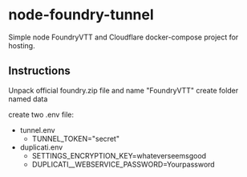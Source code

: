 # node-foundry-tunnel
 Simple node FoundryVTT and Cloudflare docker-compose project for hosting.

## Instructions
Unpack official foundry.zip file and name "FoundryVTT"
create folder named data

create two .env file:
- tunnel.env 
    - TUNNEL_TOKEN="secret"
- duplicati.env
    - SETTINGS_ENCRYPTION_KEY=whateverseemsgood
    - DUPLICATI__WEBSERVICE_PASSWORD=Yourpassword
